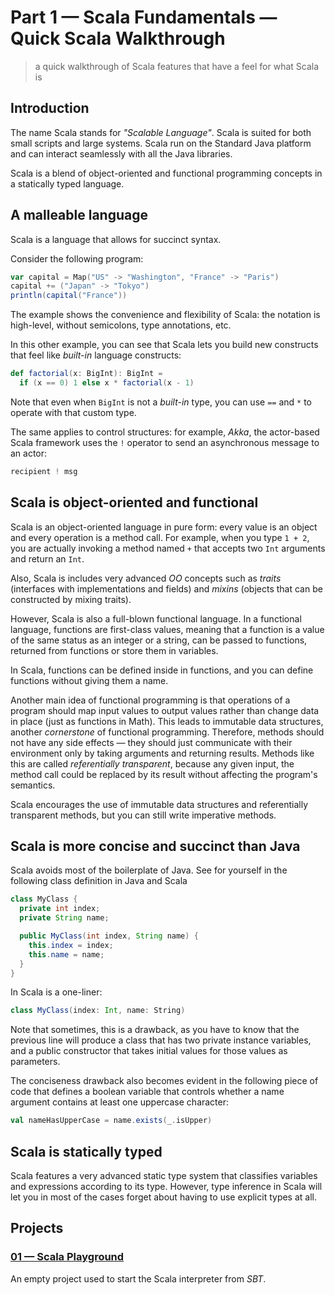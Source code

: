# Part 1 &mdash; Scala Fundamentals &mdash; Quick Scala Walkthrough  
> a quick walkthrough of Scala features that have a feel for what Scala is

## Introduction
The name Scala stands for *"Scalable Language"*. Scala is suited for both small scripts and large systems. Scala run on the Standard Java platform and can interact seamlessly with all the Java libraries.

Scala is a blend of object-oriented and functional programming concepts in a statically typed language.

## A malleable language
Scala is a language that allows for succinct syntax. 

Consider the following program:

```scala
var capital = Map("US" -> "Washington", "France" -> "Paris")
capital += ("Japan" -> "Tokyo")
println(capital("France"))
```

The example shows the convenience and flexibility of Scala: the notation is high-level, without semicolons, type annotations, etc.

In this other example, you can see that Scala lets you build new constructs that feel like *built-in* language constructs:

```scala
def factorial(x: BigInt): BigInt =
  if (x == 0) 1 else x * factorial(x - 1)
```

Note that even when `BigInt` is not a *built-in* type, you can use `==` and `*` to operate with that custom type.

The same applies to control structures: for example, *Akka*, the actor-based Scala framework uses the `!` operator to send an asynchronous message to an actor:

```scala
recipient ! msg
```

## Scala is object-oriented and functional
Scala is an object-oriented language in pure form: every value is an object and every operation is a method call. For example, when you type `1 + 2`, you are actually invoking a method named `+` that accepts two `Int` arguments and return an `Int`.

Also, Scala is includes very advanced *OO* concepts such as *traits* (interfaces with implementations and fields) and *mixins* (objects that can be constructed by mixing traits). 

However, Scala is also a full-blown functional language. In a functional language, functions are first-class values, meaning that a function is a value of the same status as an integer or a string, can be passed to functions, returned from functions or store them in variables.

In Scala, functions can be defined inside in functions, and you can define functions without giving them a name. 

Another main idea of functional programming is that operations of a program should map input values to output values rather than change data in place (just as functions in Math). This leads to immutable data structures, another *cornerstone* of functional programming. Therefore, methods should not have any side effects &mdash; they should just communicate with their environment only by taking arguments and returning results. Methods like this are called *referentially transparent*, because any given input, the method call could be replaced by its result without affecting the program's semantics.

Scala encourages the use of immutable data structures and referentially transparent methods, but you can still write imperative methods.

## Scala is more concise and succinct than Java
Scala avoids most of the boilerplate of Java. See for yourself in the following class definition in Java and Scala

```java
class MyClass {
  private int index;
  private String name;

  public MyClass(int index, String name) {
    this.index = index;
    this.name = name;
  }
}
```

In Scala is a one-liner:

```scala
class MyClass(index: Int, name: String)
```

Note that sometimes, this is a drawback, as you have to know that the previous line will produce a class that has two private instance variables, and a public constructor that takes initial values for those values as parameters.

The conciseness drawback also becomes evident in the following piece of code that defines a boolean variable that controls whether a name argument contains at least one uppercase character:

```scala
val nameHasUpperCase = name.exists(_.isUpper)
```

## Scala is statically typed
Scala features a very advanced static type system that classifies variables and expressions according to its type. However, type inference in Scala will let you in most of the cases forget about having to use explicit types at all.

## Projects

### [01 &mdash; Scala Playground](./01-scala-playground)
An empty project used to start the Scala interpreter from *SBT*.


